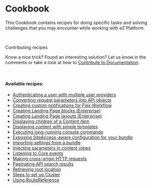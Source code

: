 # Cookbook

This Cookbook contains recipes for doing specific tasks and solving challenges that you may encounter while working with eZ Platform.

 

Contributing recipes

Know a nice trick? Found an interesting solution? Let us know in the comments or take a look at how to [Contribute to Documentation](Contribute_to_Documentation).

 

#### Available recipes:

-   [Authenticating a user with multiple user providers](Authenticating_a_user_with_multiple_user_providers)
-   [Converting request parameters into API objects](Converting_request_parameters_into_API_objects)
-   [Creating custom notifications for Flex Workflow](Creating_custom_notifications_for_Flex_Workflow)
-   [Creating Landing Page blocks (Enterprise)](Creating_Landing_Page_blocks__Enterprise_)
-   [Creating Landing Page layouts (Enterprise)](Creating_Landing_Page_layouts__Enterprise_)
-   [Displaying children of a Content item](Displaying_children_of_a_Content_item)
-   [Displaying content with simple templates](Displaying_content_with_simple_templates)
-   [Executing long-running console commands](Executing_long-running_console_commands)
-   [Exposing SiteAccess-aware configuration for your bundle](Exposing_SiteAccess-aware_configuration_for_your_bundle)
-   [Importing settings from a bundle](Importing_settings_from_a_bundle)
-   [Injecting parameters in content views](Injecting_parameters_in_content_views)
-   [Listening to Core events](Listening_to_Core_events)
-   [Making cross-origin HTTP requests](Making_cross-origin_HTTP_requests)
-   [Paginating API search results](Paginating_API_search_results)
-   [Retrieving root location](Retrieving_root_location)
-   [Steps to set up Cluster](Steps_to_set_up_Cluster)
-   [Using RouteReference](Using_RouteReference)

 


